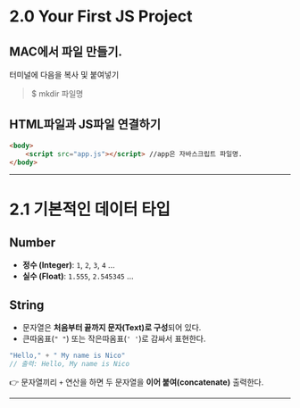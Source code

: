 # 2.0 Your First JS Project
## MAC에서 파일 만들기.
터미널에 다음을 복사 및 붙여넣기
> $ mkdir 파일명

## HTML파일과 JS파일 연결하기
```html
<body>
    <script src="app.js"></script> //app은 자바스크립트 파일명.
</body>
```

---

# 2.1 기본적인 데이터 타입

## Number
- **정수 (Integer)**: `1`, `2`, `3`, `4` ...
- **실수 (Float)**: `1.555`, `2.545345` ...

## String
- 문자열은 **처음부터 끝까지 문자(Text)로 구성**되어 있다.
- 큰따옴표(`" "`) 또는 작은따옴표(`' '`)로 감싸서 표현한다.

```js
"Hello," + " My name is Nico"
// 출력: Hello, My name is Nico
```

👉 문자열끼리 `+` 연산을 하면 두 문자열을 **이어 붙여(concatenate)** 출력한다.

---

